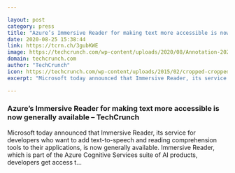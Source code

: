 ```yaml
---

layout: post
category: press
title: "Azure’s Immersive Reader for making text more accessible is now generally available"
date: 2020-08-25 15:38:44
link: https://tcrn.ch/3gubKWE
image: https://techcrunch.com/wp-content/uploads/2020/08/Annotation-2020-08-25-074318.jpg?w=764
domain: techcrunch.com
author: "TechCrunch"
icon: https://techcrunch.com/wp-content/uploads/2015/02/cropped-cropped-favicon-gradient.png?w=180
excerpt: "Microsoft today announced that Immersive Reader, its service for developers who want to add text-to-speech and reading comprehension tools to their applications, is now generally available. Immersive Reader, which is part of the Azure Cognitive Services suite of AI products, developers get access t…"

---
```


### Azure’s Immersive Reader for making text more accessible is now generally available – TechCrunch

Microsoft today announced that Immersive Reader, its service for developers who want to add text-to-speech and reading comprehension tools to their applications, is now generally available. Immersive Reader, which is part of the Azure Cognitive Services suite of AI products, developers get access t…